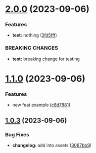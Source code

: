 # [2.0.0](https://github.com/roggervalf/test-conventional-commits/compare/v1.1.0...v2.0.0) (2023-09-06)


### Features

* **test:** nothing ([3fd5fff](https://github.com/roggervalf/test-conventional-commits/commit/3fd5fffbefdfd3ee5aeda9a7bfbd9830db5033d7))


### BREAKING CHANGES

* **test:** breaking change for testing

# [1.1.0](https://github.com/roggervalf/test-conventional-commits/compare/v1.0.3...v1.1.0) (2023-09-06)


### Features

* new feat example ([c8d7881](https://github.com/roggervalf/test-conventional-commits/commit/c8d788156c2ef33175e9c6f79f30d2717985ca38))

## [1.0.3](https://github.com/roggervalf/test-conventional-commits/compare/v1.0.2...v1.0.3) (2023-09-06)


### Bug Fixes

* **changelog:** add into assets ([3087bb9](https://github.com/roggervalf/test-conventional-commits/commit/3087bb935375811ee16f8980ea558e356ac9ab41))
